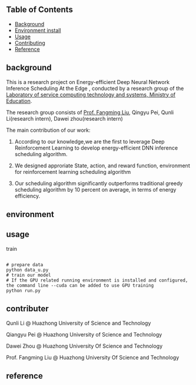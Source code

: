 ## Table of Contents

- [Background](#background)
- [Environment install](#environment)
- [Usage](#usage)
- [Contributing](#contributer)
- [Reference](#reference)

## background
This is a research project on Energy-efficient Deep Neural Network Inference Scheduling At the Edge , conducted by a research group of the [Laboratory of service computing technology and systems, Ministry of Education](http://grid.hust.edu.cn/kydw/gdyjry.htm).

The research group consists of [Prof. Fangming Liu](http://faculty.hust.edu.cn/liufangming/zh_CN/index.htm), Qingyu Pei, Qunli Li(research intern), Dawei zhou(research intern)

The main contribution of our work:

1. According to our knowledge,we are the first to leverage Deep Reinforcement Learning to develop energy-efficient DNN inference scheduling algorithm.

2. We designed approriate State, action, and reward function, environment for  reinforcement learning scheduling algorithm

3. Our scheduling algorithm significantly outperforms traditional greedy scheduling algorithm by 10 percent on average, in terms of energy efficiency.

## environment


## usage
 train

   ```
   
   # prepare data
   python data_u.py
   # train our model 
   # If the GPU related running environment is installed and configured, the command line --cuda can be added to use GPU training
   python run.py
   ```


## contributer
Qunli Li @ Huazhong University of Science and Technology

Qiangyu Pei @ Huazhong University of Science and Technology

Dawei Zhou @ Huazhong University Of Science and Technology

Prof. Fangming Liu @ Huazhong University Of Science and Technology



## reference


   
